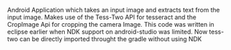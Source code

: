 Android Application which takes an input image and extracts text from the input image. Makes use of the Tess-Two API for tesseract and the CropImage Api for cropping the camera Image. This code was written in eclipse earlier when NDK support on android-studio was limited. Now tess-two can be directly imported throught the gradle without using NDK
